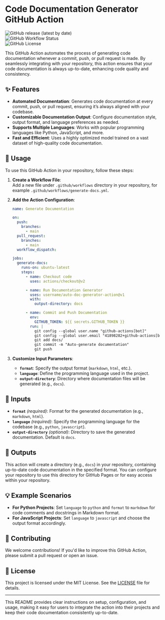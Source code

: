 # Code Documentation Generator GitHub Action

![GitHub release (latest by date)](https://img.shields.io/github/v/release/username/auto-doc-generator-action)  
![GitHub Workflow Status](https://img.shields.io/github/workflow/status/username/auto-doc-generator-action/Documentation%20Generator)  
![GitHub License](https://img.shields.io/github/license/username/auto-doc-generator-action)

This GitHub Action automates the process of generating code documentation whenever a commit, push, or pull request is made. By seamlessly integrating with your repository, this action ensures that your code documentation is always up-to-date, enhancing code quality and consistency.

## ✨ Features

- **Automated Documentation**: Generates code documentation at every commit, push, or pull request, ensuring it’s always aligned with your codebase.
- **Customizable Documentation Output**: Configure documentation style, output format, and language preferences as needed.
- **Supports Multiple Languages**: Works with popular programming languages like Python, JavaScript, and more.
- **Fast and Efficient**: Uses a highly optimized model trained on a vast dataset of high-quality code documentation.

## 🚀 Usage

To use this GitHub Action in your repository, follow these steps:

1. **Create a Workflow File**:  
   Add a new file under `.github/workflows` directory in your repository, for example `.github/workflows/generate-docs.yml`.

2. **Add the Action Configuration**:

   ```yaml
   name: Generate Documentation

   on:
     push:
       branches:
         - main
     pull_request:
       branches:
         - main
     workflow_dispatch:

   jobs:
     generate-docs:
       runs-on: ubuntu-latest
       steps:
         - name: Checkout code
           uses: actions/checkout@v2

         - name: Run Documentation Generator
           uses: username/auto-doc-generator-action@v1
           with:
             output-directory: docs

         - name: Commit and Push Documentation
           env:
             GITHUB_TOKEN: ${{ secrets.GITHUB_TOKEN }}
           run: |
             git config --global user.name "github-actions[bot]"
             git config --global user.email "41898282+github-actions[bot]@users.noreply.github.com"
             git add docs/
             git commit -m "Auto-generate documentation"
             git push
   ```

3. **Customize Input Parameters**:  
   - **`format`**: Specify the output format (`markdown`, `html`, etc.).
   - **`language`**: Define the programming language used in the project.
   - **`output-directory`**: Directory where documentation files will be generated (e.g., `docs`).

## 🔧 Inputs

- **`format`** *(required)*: Format for the generated documentation (e.g., `markdown`, `html`).
- **`language`** *(required)*: Specify the programming language for the codebase (e.g., `python`, `javascript`).
- **`output-directory`** *(optional)*: Directory to save the generated documentation. Default is `docs`.

## 📂 Outputs

This action will create a directory (e.g., `docs`) in your repository, containing up-to-date code documentation in the specified format. You can configure your repository to use this directory for GitHub Pages or for easy access within your repository.

## 💡 Example Scenarios

- **For Python Projects**: Set `language` to `python` and `format` to `markdown` for code comments and docstrings in Markdown format.
- **For JavaScript Projects**: Set `language` to `javascript` and choose the output format accordingly.

## 🤝 Contributing

We welcome contributions! If you'd like to improve this GitHub Action, please submit a pull request or open an issue.

## 📝 License

This project is licensed under the MIT License. See the [LICENSE](./LICENSE) file for details.

--- 

This README provides clear instructions on setup, configuration, and usage, making it easy for users to integrate the action into their projects and keep their code documentation consistently up-to-date.
